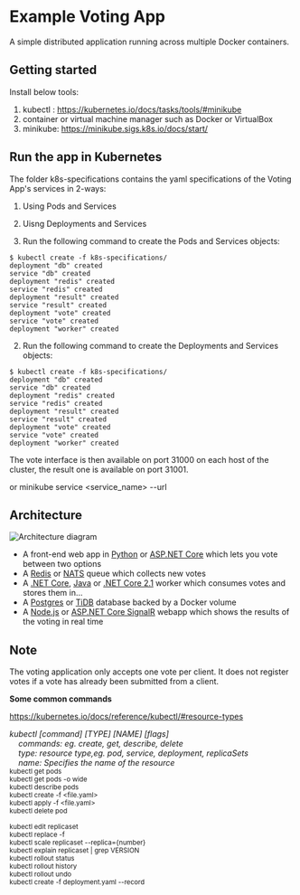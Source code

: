 Example Voting App
=========

A simple distributed application running across multiple Docker containers.

Getting started
---------------
Install below tools:
1. kubectl  : https://kubernetes.io/docs/tasks/tools/#minikube
2. container or virtual machine manager such as Docker or VirtualBox
3. minikube:  https://minikube.sigs.k8s.io/docs/start/

Run the app in Kubernetes
-------------------------

The folder k8s-specifications contains the yaml specifications of the Voting App's services in 2-ways:
1. Using Pods and Services
2. Uisng Deployments and Services

1. Run the following command to create the Pods and Services objects:
```
$ kubectl create -f k8s-specifications/
deployment "db" created
service "db" created
deployment "redis" created
service "redis" created
deployment "result" created
service "result" created
deployment "vote" created
service "vote" created
deployment "worker" created
```
2. Run the following command to create the Deployments and Services objects:
```
$ kubectl create -f k8s-specifications/
deployment "db" created
service "db" created
deployment "redis" created
service "redis" created
deployment "result" created
service "result" created
deployment "vote" created
service "vote" created
deployment "worker" created
```
The vote interface is then available on port 31000 on each host of the cluster, the result one is available on port 31001.

or minikube service <service_name> --url

Architecture
-----

![Architecture diagram](architecture.png)

* A front-end web app in [Python](/vote) or [ASP.NET Core](/vote/dotnet) which lets you vote between two options
* A [Redis](https://hub.docker.com/_/redis/) or [NATS](https://hub.docker.com/_/nats/) queue which collects new votes
* A [.NET Core](/worker/src/Worker), [Java](/worker/src/main) or [.NET Core 2.1](/worker/dotnet) worker which consumes votes and stores them in…
* A [Postgres](https://hub.docker.com/_/postgres/) or [TiDB](https://hub.docker.com/r/dockersamples/tidb/tags/) database backed by a Docker volume
* A [Node.js](/result) or [ASP.NET Core SignalR](/result/dotnet) webapp which shows the results of the voting in real time


Note
----

The voting application only accepts one vote per client. It does not register votes if a vote has already been submitted from a client.

**Some common commands**

https://kubernetes.io/docs/reference/kubectl/#resource-types
 
*kubectl [command] [TYPE] [NAME] [flags] <br />
&nbsp; &nbsp; commands: eg. create, get, describe, delete <br />
&nbsp; &nbsp; type: resource type,eg. pod, service, deployment, replicaSets <br />
&nbsp; &nbsp; name: Specifies the name of the resource <br />*
<sub> 
kubectl get pods <br />
kubectl get pods -o wide <br />
kubectl describe pods <name> <br />
kubectl create -f <file.yaml> <br />
kubectl apply -f <file.yaml> <br />
kubectl delete pod <name> <br /></sub>
 
<sub>
kubectl edit replicaset <name> <br />
kubectl replace -f <replica_config.yaml> <br />
kubectl scale replicaset <replicaSet_name> --replica={number}  <br />
kubectl explain replicaset | grep VERSION <br /> </sub>
 
<sub>
kubectl rollout status <deployment_name> <br />
kubectl rollout history <deployment_nname> <br />
kubectl rollout undo <deployment_name> <br />
kubectl create -f deployment.yaml --record  <br />
</sub>


